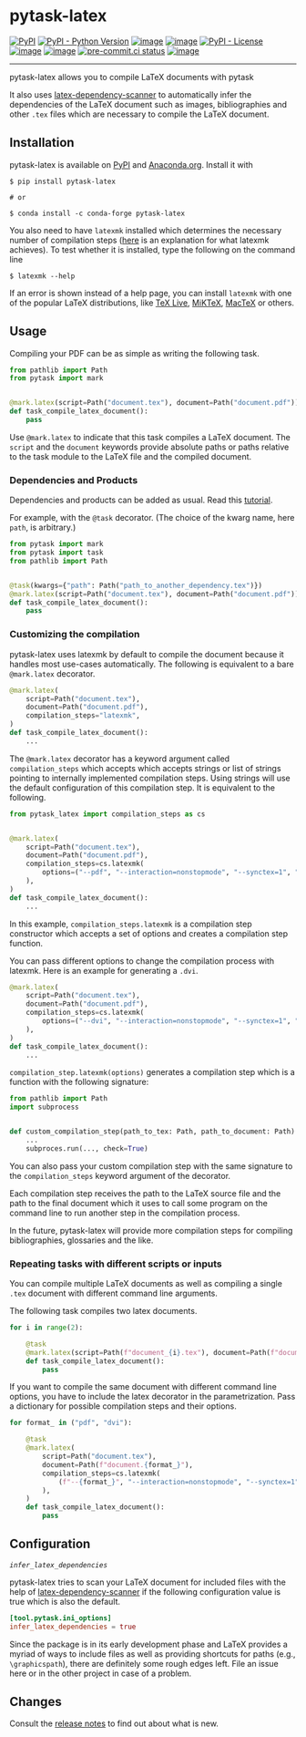 # pytask-latex

[![PyPI](https://img.shields.io/pypi/v/pytask-latex?color=blue)](https://pypi.org/project/pytask-latex)
[![PyPI - Python Version](https://img.shields.io/pypi/pyversions/pytask-latex)](https://pypi.org/project/pytask-latex)
[![image](https://img.shields.io/conda/vn/conda-forge/pytask-latex.svg)](https://anaconda.org/conda-forge/pytask-latex)
[![image](https://img.shields.io/conda/pn/conda-forge/pytask-latex.svg)](https://anaconda.org/conda-forge/pytask-latex)
[![PyPI - License](https://img.shields.io/pypi/l/pytask-latex)](https://pypi.org/project/pytask-latex)
[![image](https://img.shields.io/github/actions/workflow/status/pytask-dev/pytask-latex/main.yml?branch=main)](https://github.com/pytask-dev/pytask-latex/actions?query=branch%3Amain)
[![image](https://codecov.io/gh/pytask-dev/pytask-latex/branch/main/graph/badge.svg)](https://codecov.io/gh/pytask-dev/pytask-latex)
[![pre-commit.ci status](https://results.pre-commit.ci/badge/github/pytask-dev/pytask-latex/main.svg)](https://results.pre-commit.ci/latest/github/pytask-dev/pytask-latex/main)
[![image](https://img.shields.io/badge/code%20style-black-000000.svg)](https://github.com/psf/black)

______________________________________________________________________

pytask-latex allows you to compile LaTeX documents with pytask

It also uses
[latex-dependency-scanner](https://github.com/pytask-dev/latex-dependency-scanner) to
automatically infer the dependencies of the LaTeX document such as images,
bibliographies and other `.tex` files which are necessary to compile the LaTeX document.

## Installation

pytask-latex is available on [PyPI](https://pypi.org/project/pytask-latex) and
[Anaconda.org](https://anaconda.org/conda-forge/pytask-latex). Install it with

```console
$ pip install pytask-latex

# or

$ conda install -c conda-forge pytask-latex
```

You also need to have `latexmk` installed which determines the necessary number of
compilation steps ([here](https://tex.stackexchange.com/a/249243/194826) is an
explanation for what latexmk achieves). To test whether it is installed, type the
following on the command line

```console
$ latexmk --help
```

If an error is shown instead of a help page, you can install `latexmk` with one of the
popular LaTeX distributions, like [TeX Live](https://www.tug.org/texlive/),
[MiKTeX](https://miktex.org/), [MacTeX](http://www.tug.org/mactex/) or others.

## Usage

Compiling your PDF can be as simple as writing the following task.

```python
from pathlib import Path
from pytask import mark


@mark.latex(script=Path("document.tex"), document=Path("document.pdf"))
def task_compile_latex_document():
    pass
```

Use `@mark.latex` to indicate that this task compiles a LaTeX document. The `script` and
the `document` keywords provide absolute paths or paths relative to the task module to
the LaTeX file and the compiled document.

### Dependencies and Products

Dependencies and products can be added as usual. Read this
[tutorial](https://pytask-dev.readthedocs.io/en/stable/tutorials/defining_dependencies_products.html).

For example, with the `@task` decorator. (The choice of the kwarg name, here `path`, is
arbitrary.)

```python
from pytask import mark
from pytask import task
from pathlib import Path


@task(kwargs={"path": Path("path_to_another_dependency.tex")})
@mark.latex(script=Path("document.tex"), document=Path("document.pdf"))
def task_compile_latex_document():
    pass
```

### Customizing the compilation

pytask-latex uses latexmk by default to compile the document because it handles most
use-cases automatically. The following is equivalent to a bare `@mark.latex` decorator.

```python
@mark.latex(
    script=Path("document.tex"),
    document=Path("document.pdf"),
    compilation_steps="latexmk",
)
def task_compile_latex_document():
    ...
```

The `@mark.latex` decorator has a keyword argument called `compilation_steps` which
accepts which accepts strings or list of strings pointing to internally implemented
compilation steps. Using strings will use the default configuration of this compilation
step. It is equivalent to the following.

```python
from pytask_latex import compilation_steps as cs


@mark.latex(
    script=Path("document.tex"),
    document=Path("document.pdf"),
    compilation_steps=cs.latexmk(
        options=("--pdf", "--interaction=nonstopmode", "--synctex=1", "--cd")
    ),
)
def task_compile_latex_document():
    ...
```

In this example, `compilation_steps.latexmk` is a compilation step constructor which
accepts a set of options and creates a compilation step function.

You can pass different options to change the compilation process with latexmk. Here is
an example for generating a `.dvi`.

```python
@mark.latex(
    script=Path("document.tex"),
    document=Path("document.pdf"),
    compilation_steps=cs.latexmk(
        options=("--dvi", "--interaction=nonstopmode", "--synctex=1", "--cd")
    ),
)
def task_compile_latex_document():
    ...
```

`compilation_step.latexmk(options)` generates a compilation step which is a function
with the following signature:

```python
from pathlib import Path
import subprocess


def custom_compilation_step(path_to_tex: Path, path_to_document: Path) -> None:
    ...
    subproces.run(..., check=True)
```

You can also pass your custom compilation step with the same signature to the
`compilation_steps` keyword argument of the decorator.

Each compilation step receives the path to the LaTeX source file and the path to the
final document which it uses to call some program on the command line to run another
step in the compilation process.

In the future, pytask-latex will provide more compilation steps for compiling
bibliographies, glossaries and the like.

### Repeating tasks with different scripts or inputs

You can compile multiple LaTeX documents as well as compiling a single `.tex` document
with different command line arguments.

The following task compiles two latex documents.

```python
for i in range(2):

    @task
    @mark.latex(script=Path(f"document_{i}.tex"), document=Path(f"document_{i}.pdf"))
    def task_compile_latex_document():
        pass
```

If you want to compile the same document with different command line options, you have
to include the latex decorator in the parametrization. Pass a dictionary for possible
compilation steps and their options.

```python
for format_ in ("pdf", "dvi"):

    @task
    @mark.latex(
        script=Path("document.tex"),
        document=Path(f"document.{format_}"),
        compilation_steps=cs.latexmk(
            (f"--{format_}", "--interaction=nonstopmode", "--synctex=1", "--cd")
        ),
    )
    def task_compile_latex_document():
        pass
```

## Configuration

*`infer_latex_dependencies`*

pytask-latex tries to scan your LaTeX document for included files with the help of
[latex-dependency-scanner](https://github.com/pytask-dev/latex-dependency-scanner) if
the following configuration value is true which is also the default.

```toml
[tool.pytask.ini_options]
infer_latex_dependencies = true
```

Since the package is in its early development phase and LaTeX provides a myriad of ways
to include files as well as providing shortcuts for paths (e.g., `\graphicspath`), there
are definitely some rough edges left. File an issue here or in the other project in case
of a problem.

## Changes

Consult the [release notes](CHANGES.md) to find out about what is new.
